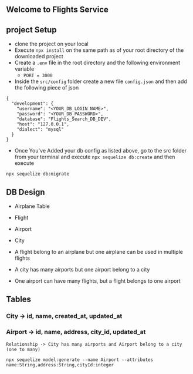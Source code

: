 ## Welcome to Flights Service

## project Setup
- clone the project on your local 
- Execute `npx install` on the same path as of your root directory of the downloaded project
- Create a `.env` file in the root directory and the following environment variable
    - `PORT = 3000`
- Inside the `src/config` folder create a new file `config.json` and then add the following piece of json

```
{
  "development": {
    "username": "<YOUR_DB_LOGIN_NAME>",
    "password": "<YOUR_DB_PASSWORD>",
    "database": "Flights_Search_DB_DEV",
    "host": "127.0.0.1",
    "dialect": "mysql"
  }
}

```
- Once You've Added your db config as listed above, go to the src folder from your terminal and execute `npx sequelize db:create`
and then execute

`npx sequelize db:migrate`


## DB Design
  - Airplane Table
  - Flight
  - Airport
  - City

- A flight belong to an airplane but one airplane can be used in multiple flights
- A city has many airports but one airport belong to a city
- One airport can have many flights, but a flight belongs to one airport   



## Tables

### City -> id, name, created_at, updated_at
### Airport -> id, name, address, city_id, updated_at
    Relationship -> City has many airports and Airport belong to a city (one to many)

```
npx sequelize model:generate --name Airport --attributes name:String,address:String,cityId:integer

```